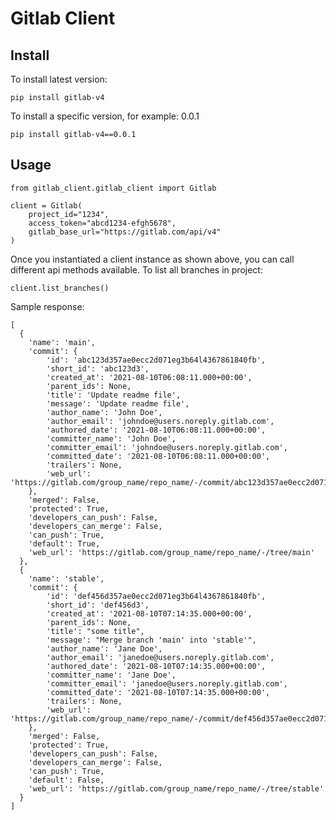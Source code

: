 
# Gitlab Client

## Install
To install latest version:

    pip install gitlab-v4

To install a specific version, for example: 0.0.1

    pip install gitlab-v4==0.0.1

## Usage

    from gitlab_client.gitlab_client import Gitlab
    
    client = Gitlab(
    	project_id="1234",
    	access_token="abcd1234-efgh5678",
    	gitlab_base_url="https://gitlab.com/api/v4"
    )
Once you instantiated a client instance as shown above, you can call different api methods available. 
To list all branches in project:

    client.list_branches()
Sample response:

    [
      {
    	'name': 'main',
    	'commit': {
    		'id': 'abc123d357ae0ecc2d071eg3b64l4367861840fb',
    		'short_id': 'abc123d3',
    		'created_at': '2021-08-10T06:08:11.000+00:00',
    		'parent_ids': None,
    		'title': 'Update readme file',
    		'message': 'Update readme file',
    		'author_name': 'John Doe',
    		'author_email': 'johndoe@users.noreply.gitlab.com',
    		'authored_date': '2021-08-10T06:08:11.000+00:00',
    		'committer_name': 'John Doe',
    		'committer_email': 'johndoe@users.noreply.gitlab.com',
    		'committed_date': '2021-08-10T06:08:11.000+00:00',
    		'trailers': None,
    		'web_url': 'https://gitlab.com/group_name/repo_name/-/commit/abc123d357ae0ecc2d071eg3b64l4367861840fb'
    	},
    	'merged': False,
    	'protected': True,
    	'developers_can_push': False,
    	'developers_can_merge': False,
    	'can_push': True,
    	'default': True,
    	'web_url': 'https://gitlab.com/group_name/repo_name/-/tree/main'
      },
      {
    	'name': 'stable',
    	'commit': {
    		'id': 'def456d357ae0ecc2d071eg3b64l4367861840fb',
    		'short_id': 'def456d3',
    		'created_at': '2021-08-10T07:14:35.000+00:00',
    		'parent_ids': None,
    		'title': "some title",
    		'message': "Merge branch 'main' into 'stable'",
    		'author_name': 'Jane Doe',
    		'author_email': 'janedoe@users.noreply.gitlab.com',
    		'authored_date': '2021-08-10T07:14:35.000+00:00',
    		'committer_name': 'Jane Doe',
    		'committer_email': 'janedoe@users.noreply.gitlab.com',
    		'committed_date': '2021-08-10T07:14:35.000+00:00',
    		'trailers': None,
    		'web_url': 'https://gitlab.com/group_name/repo_name/-/commit/def456d357ae0ecc2d071eg3b64l4367861840fb'
    	},
    	'merged': False,
    	'protected': True,
    	'developers_can_push': False,
    	'developers_can_merge': False,
    	'can_push': True,
    	'default': False,
    	'web_url': 'https://gitlab.com/group_name/repo_name/-/tree/stable'
      }
    ]
